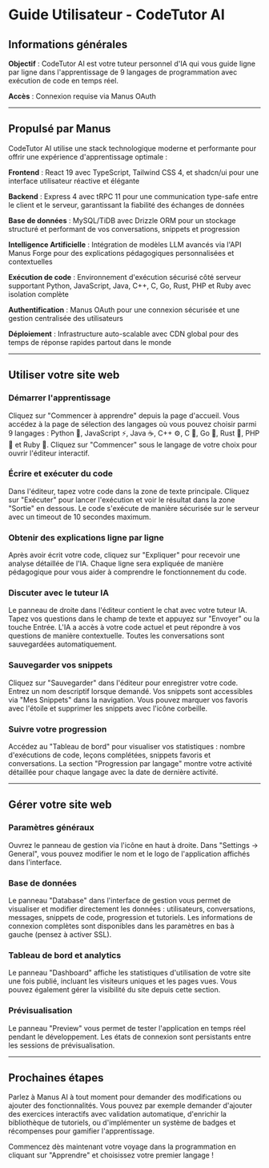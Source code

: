 # Guide Utilisateur - CodeTutor AI

## Informations générales

**Objectif** : CodeTutor AI est votre tuteur personnel d'IA qui vous guide ligne par ligne dans l'apprentissage de 9 langages de programmation avec exécution de code en temps réel.

**Accès** : Connexion requise via Manus OAuth

---

## Propulsé par Manus

CodeTutor AI utilise une stack technologique moderne et performante pour offrir une expérience d'apprentissage optimale :

**Frontend** : React 19 avec TypeScript, Tailwind CSS 4, et shadcn/ui pour une interface utilisateur réactive et élégante

**Backend** : Express 4 avec tRPC 11 pour une communication type-safe entre le client et le serveur, garantissant la fiabilité des échanges de données

**Base de données** : MySQL/TiDB avec Drizzle ORM pour un stockage structuré et performant de vos conversations, snippets et progression

**Intelligence Artificielle** : Intégration de modèles LLM avancés via l'API Manus Forge pour des explications pédagogiques personnalisées et contextuelles

**Exécution de code** : Environnement d'exécution sécurisé côté serveur supportant Python, JavaScript, Java, C++, C, Go, Rust, PHP et Ruby avec isolation complète

**Authentification** : Manus OAuth pour une connexion sécurisée et une gestion centralisée des utilisateurs

**Déploiement** : Infrastructure auto-scalable avec CDN global pour des temps de réponse rapides partout dans le monde

---

## Utiliser votre site web

### Démarrer l'apprentissage

Cliquez sur "Commencer à apprendre" depuis la page d'accueil. Vous accédez à la page de sélection des langages où vous pouvez choisir parmi 9 langages : Python 🐍, JavaScript ⚡, Java ☕, C++ ⚙️, C 🔧, Go 🔷, Rust 🦀, PHP 🐘 et Ruby 💎. Cliquez sur "Commencer" sous le langage de votre choix pour ouvrir l'éditeur interactif.

### Écrire et exécuter du code

Dans l'éditeur, tapez votre code dans la zone de texte principale. Cliquez sur "Exécuter" pour lancer l'exécution et voir le résultat dans la zone "Sortie" en dessous. Le code s'exécute de manière sécurisée sur le serveur avec un timeout de 10 secondes maximum.

### Obtenir des explications ligne par ligne

Après avoir écrit votre code, cliquez sur "Expliquer" pour recevoir une analyse détaillée de l'IA. Chaque ligne sera expliquée de manière pédagogique pour vous aider à comprendre le fonctionnement du code.

### Discuter avec le tuteur IA

Le panneau de droite dans l'éditeur contient le chat avec votre tuteur IA. Tapez vos questions dans le champ de texte et appuyez sur "Envoyer" ou la touche Entrée. L'IA a accès à votre code actuel et peut répondre à vos questions de manière contextuelle. Toutes les conversations sont sauvegardées automatiquement.

### Sauvegarder vos snippets

Cliquez sur "Sauvegarder" dans l'éditeur pour enregistrer votre code. Entrez un nom descriptif lorsque demandé. Vos snippets sont accessibles via "Mes Snippets" dans la navigation. Vous pouvez marquer vos favoris avec l'étoile et supprimer les snippets avec l'icône corbeille.

### Suivre votre progression

Accédez au "Tableau de bord" pour visualiser vos statistiques : nombre d'exécutions de code, leçons complétées, snippets favoris et conversations. La section "Progression par langage" montre votre activité détaillée pour chaque langage avec la date de dernière activité.

---

## Gérer votre site web

### Paramètres généraux

Ouvrez le panneau de gestion via l'icône en haut à droite. Dans "Settings → General", vous pouvez modifier le nom et le logo de l'application affichés dans l'interface.

### Base de données

Le panneau "Database" dans l'interface de gestion vous permet de visualiser et modifier directement les données : utilisateurs, conversations, messages, snippets de code, progression et tutoriels. Les informations de connexion complètes sont disponibles dans les paramètres en bas à gauche (pensez à activer SSL).

### Tableau de bord et analytics

Le panneau "Dashboard" affiche les statistiques d'utilisation de votre site une fois publié, incluant les visiteurs uniques et les pages vues. Vous pouvez également gérer la visibilité du site depuis cette section.

### Prévisualisation

Le panneau "Preview" vous permet de tester l'application en temps réel pendant le développement. Les états de connexion sont persistants entre les sessions de prévisualisation.

---

## Prochaines étapes

Parlez à Manus AI à tout moment pour demander des modifications ou ajouter des fonctionnalités. Vous pouvez par exemple demander d'ajouter des exercices interactifs avec validation automatique, d'enrichir la bibliothèque de tutoriels, ou d'implémenter un système de badges et récompenses pour gamifier l'apprentissage.

Commencez dès maintenant votre voyage dans la programmation en cliquant sur "Apprendre" et choisissez votre premier langage !
